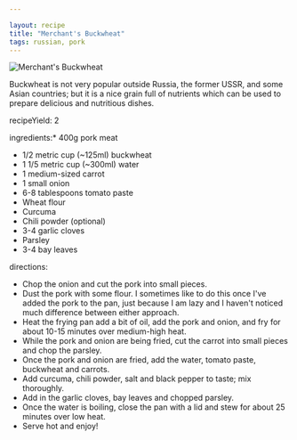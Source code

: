 ```yaml
---

layout: recipe
title: "Merchant's Buckwheat"
tags: russian, pork
---
```


![Merchant's Buckwheat](/recipes/pix/merchants-buckwheat.webp)

Buckwheat is not very popular outside Russia, the former USSR, and some Asian countries; but it is a nice grain full of nutrients which can be used to prepare delicious and nutritious dishes.

recipeYield: 2

ingredients:* 400g pork meat
* 1/2 metric cup (~125ml) buckwheat
* 1 1/5 metric cup (~300ml) water
* 1 medium-sized carrot
* 1 small onion
* 6-8 tablespoons tomato paste
* Wheat flour
* Curcuma
* Chili powder (optional)
* 3-4 garlic cloves
* Parsley
* 3-4 bay leaves

directions:
- Chop the onion and cut the pork into small pieces.
- Dust the pork with some flour. I sometimes like to do this once I've added the pork to the pan, just because I am lazy and I haven't noticed much difference between either approach.
- Heat the frying pan add a bit of oil, add the pork and onion, and fry for about 10-15 minutes over medium-high heat.
- While the pork and onion are being fried, cut the carrot into small pieces and chop the parsley.
- Once the pork and onion are fried, add the water, tomato paste, buckwheat and carrots.
- Add curcuma, chili powder, salt and black pepper to taste; mix thoroughly.
- Add in the garlic cloves, bay leaves and chopped parsley.
- Once the water is boiling, close the pan with a lid and stew for about 25 minutes over low heat.
- Serve hot and enjoy!
